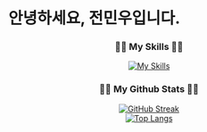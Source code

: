 # 안녕하세요, 전민우입니다.
 <div align=center>
 <h3>👩‍💻 My Skills 👩‍💻</h3>
   
[![My Skills](https://skillicons.dev/icons?i=java,js,css,html,jquery,spring,aws,gcp,azure,react,vue,flutter&perline=3)](https://github.com/manex3/github-readme-stats)<h3>👩‍💻 My Github Stats 👩‍💻</h3><a href="https://git.io/streak-stats"><img src="https://github-readme-streak-stats.herokuapp.com?user=manex3" alt="GitHub Streak" /></a>      
[![Top Langs](https://github-readme-stats.vercel.app/api/top-langs/?username=manex3&layout=compact)](https://github.com/manex3/github-readme-stats)
